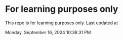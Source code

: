 # For learning purposes only
This repo is for learning purposes only.
Last updated at

Monday, September 16, 2024 10:39:31 PM


